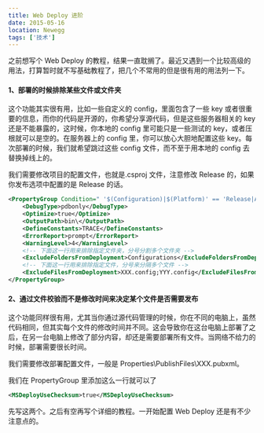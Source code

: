 ```yaml
---
title: Web Deploy 进阶
date: 2015-05-16
location: Newegg
tags: ['技术']
---
```


之前想写个 Web Deploy 的教程，结果一直耽搁了。最近又遇到一个比较高级的用法，打算暂时就不写基础教程了，把几个不常用的但是很有用的用法列一下。

#### 1、部署的时候排除某些文件或文件夹

这个功能其实很有用，比如一些自定义的 config，里面包含了一些 key 或者很重要的信息，而你的代码是开源的，你希望分享源代码，但是这些服务器相关的 key 还是不能暴露的，这时候，你本地的 config 里可能只是一些测试的 key，或者压根就可以是空的。在服务器上的 config 里，你可以放心大胆地配置这些 key。每次部署的时候，我们就希望跳过这些 config 文件，而不至于用本地的 config 去替换掉线上的。

我们需要修改项目的配置文件，也就是.csproj 文件，注意修改 Release 的，如果你发布选项中配置的是 Release 的话。

```xml
<PropertyGroup Condition=" '$(Configuration)|$(Platform)' == 'Release|AnyCPU' ">
    <DebugType>pdbonly</DebugType>
    <Optimize>true</Optimize>
    <OutputPath>bin\</OutputPath>
    <DefineConstants>TRACE</DefineConstants>
    <ErrorReport>prompt</ErrorReport>
    <WarningLevel>4</WarningLevel>
    <!-- 下面这一行用来排除指定文件夹，分号分割多个文件夹 -->
    <ExcludeFoldersFromDeployment>Configurations</ExcludeFoldersFromDeployment>
    <!-- 下面这一行用来排除指定文件，分号来分隔多个文件 -->
    <ExcludeFilesFromDeployment>XXX.config;YYY.config</ExcludeFilesFromDeployment>
</PropertyGroup>
```

#### 2、通过文件校验而不是修改时间来决定某个文件是否需要发布

这个功能同样很有用，尤其当你通过源代码管理的时候，你在不同的电脑上，虽然代码相同，但其实每个文件的修改时间并不同。这会导致你在这台电脑上部署了之后，在另一台电脑上修改了部分内容，却还是需要部署所有文件。当网络不给力的时候，部署需要很长时间。

我们需要修改部署配置文件，一般是 Properties\PublishFiles\XXX.pubxml。

我们在 PropertyGroup 里添加这么一行就可以了
```xml
<MSDeployUseChecksum>true</MSDeployUseChecksum>
```

先写这两个。之后有空再写个详细的教程。一开始配置 Web Deploy 还是有不少注意点的。

